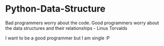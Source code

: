 # Python-Data-Structure
 
Bad programmers worry about the code. Good programmers worry about the data structures and their relationships - Linus Torvalds 

I want to be a good programmer but I am single :P  
